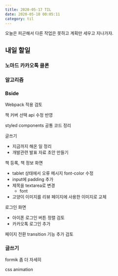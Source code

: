 ```yaml
---
title: 2020-05-17 TIL
date: 2020-05-18 00:05:11
category: til
---
```


오늘은 피곤해서 다른 작업은 못하고 계획만 세우고 지나가자.

## 내일 할일

### 노마드 카카오톡 클론

### 알고리즘

### Bside

Webpack 적용 검토

책 커버 선택 api 수정 반영

styled components 공통 코드 정리

글쓰기

- 지금까지 해온 일 정리
- 개발관련 발표 자료 초안 만들기

책 등록, 책 정보 화면

- tablet 상태에서 오류 메시지 font-color 수정
- input에 padding 추가
- 제목을 textarea로 변경
  - font
- 고양이 이미지를 리뷰 페이지에 사용한 이미지로 교체

로그인 화면

- 아이폰 로그인 버튼 정렬 검토
- 카카오톡 로그인 추가

페이지 전환 transition 기능 추가 검토

### 글쓰기

formik 좀 더 자세히

css animation
